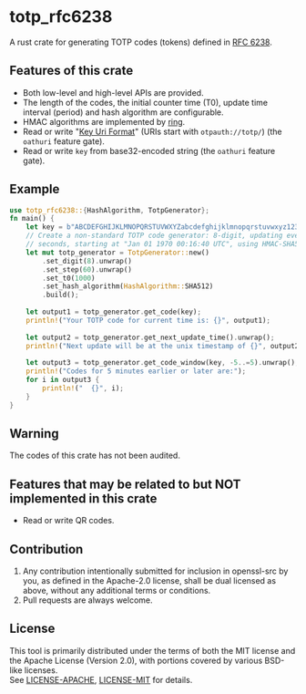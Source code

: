 # totp_rfc6238
A rust crate for generating TOTP codes (tokens) defined in [RFC 6238](https://tools.ietf.org/html/rfc6238).

## Features of this crate
* Both low-level and high-level APIs are provided.
* The length of the codes, the initial counter time (T0), update time interval
(period) and hash algorithm are configurable.
* HMAC algorithms are implemented by [ring](https://crates.io/crates/ring).
* Read or write "[Key Uri Format](https://github.com/google/google-authenticator/wiki/Key-Uri-Format)"
(URIs start with `otpauth://totp/`) (the `oathuri` feature gate).
* Read or write `key` from base32-encoded string (the `oathuri` feature gate).

## Example
```rust
use totp_rfc6238::{HashAlgorithm, TotpGenerator};
fn main() {
    let key = b"ABCDEFGHIJKLMNOPQRSTUVWXYZabcdefghijklmnopqrstuvwxyz1234567890+/";
    // Create a non-standard TOTP code generator: 8-digit, updating every 60
    // seconds, starting at "Jan 01 1970 00:16:40 UTC", using HMAC-SHA512.
    let mut totp_generator = TotpGenerator::new()
        .set_digit(8).unwrap()
        .set_step(60).unwrap()
        .set_t0(1000)
        .set_hash_algorithm(HashAlgorithm::SHA512)
        .build();
    
    let output1 = totp_generator.get_code(key);
    println!("Your TOTP code for current time is: {}", output1);
    
    let output2 = totp_generator.get_next_update_time().unwrap();
    println!("Next update will be at the unix timestamp of {}", output2);
    
    let output3 = totp_generator.get_code_window(key, -5..=5).unwrap();
    println!("Codes for 5 minutes earlier or later are:");
    for i in output3 {
        println!("  {}", i);
    }
}
```

## Warning
The codes of this crate has not been audited.

## Features that may be related to but NOT implemented in this crate
* Read or write QR codes.

## Contribution
1. Any contribution intentionally submitted for inclusion in openssl-src by
  you, as defined in the Apache-2.0 license, shall be dual licensed as
  above, without any additional terms or conditions.
2. Pull requests are always welcome.

## License
This tool is primarily distributed under the terms of both the MIT license
and the Apache License (Version 2.0), with portions covered by various
BSD-like licenses.  
See [LICENSE-APACHE](LICENSE-APACHE), [LICENSE-MIT](LICENSE-MIT) for details.
